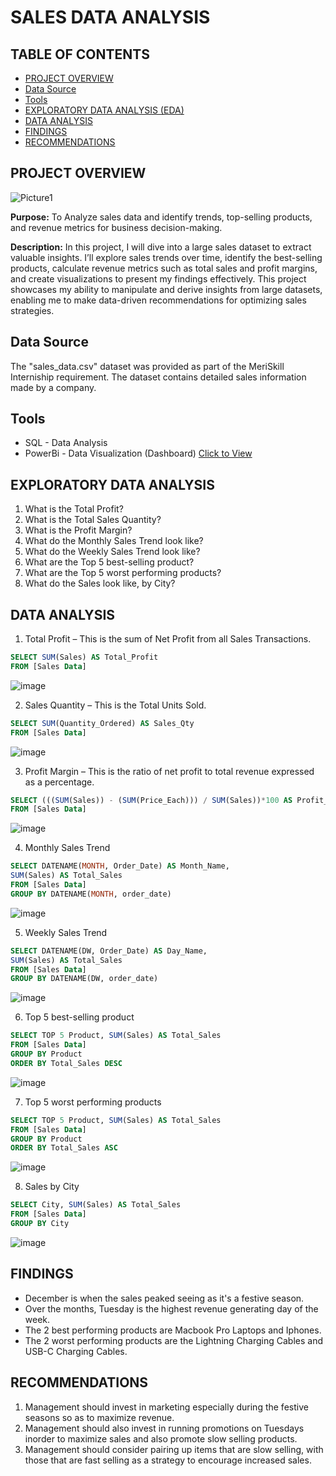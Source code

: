 # SALES DATA ANALYSIS
## TABLE OF CONTENTS
- [PROJECT OVERVIEW](#project-overview)
- [Data Source](#data-source)
- [Tools](#tools)
- [EXPLORATORY DATA ANALYSIS (EDA)](#exploratory-data-analysis)
- [DATA ANALYSIS](#data-analysis)
- [FINDINGS](#findings)
- [RECOMMENDATIONS](#recommendations)
## PROJECT OVERVIEW
![Picture1](https://github.com/MatildaSandraAkello/SALES-DATA-ANALYSIS-SQL/assets/146660748/9b987a93-1df2-4ba8-8a33-b59e0013606f)

**Purpose:** To Analyze sales data and identify trends, top-selling products, and revenue metrics for business decision-making.

**Description:** In this project, I will dive into a large sales dataset to extract valuable insights. I’ll explore sales trends over time, identify the best-selling products, calculate revenue metrics such as total sales and profit margins, and create visualizations to present my findings effectively. This project showcases my ability to manipulate and derive insights from large datasets, enabling me to make data-driven recommendations for optimizing sales strategies.

## Data Source
The "sales_data.csv" dataset was provided as part of the MeriSkill Interniship requirement. The dataset contains detailed sales information made by a company.

## Tools
- SQL - Data Analysis
- PowerBi - Data Visualization (Dashboard) [Click to View](https://app.powerbi.com/view?r=eyJrIjoiYzRhMTkzMTctYjZmNS00ZWU5LWJjMDQtODU0YmU5MTBlOTU4IiwidCI6ImZhMTBkMTMyLWI3NzktNGVjMy1iZTgzLTc3N2QxYWQ1ODVhYiJ9)

## EXPLORATORY DATA ANALYSIS
1. What is the Total Profit?
2. What is the Total Sales Quantity?
3. What is the Profit Margin?
4. What do the Monthly Sales Trend look like?
5. What do the Weekly Sales Trend look like?
6. What are the Top 5 best-selling product?
7. What are the Top 5 worst performing products?
8. What do the Sales look like, by City?

## DATA ANALYSIS
1. Total Profit – This is the sum of Net Profit from all Sales Transactions.
```sql
SELECT SUM(Sales) AS Total_Profit
FROM [Sales Data]
```
![image](https://github.com/MatildaSandraAkello/SALES-DATA-ANALYSIS-SQL/assets/146660748/65bcc256-f3f8-4ddf-bf64-0fcc87078d9c)

2. Sales Quantity – This is the Total Units Sold.
``` sql
SELECT SUM(Quantity_Ordered) AS Sales_Qty
FROM [Sales Data]
```
![image](https://github.com/MatildaSandraAkello/SALES-DATA-ANALYSIS-SQL/assets/146660748/0153ad42-bf73-4e31-a04e-a247ba88771f)

3. Profit Margin – This is the ratio of net profit to total revenue expressed as a percentage.
```sql
SELECT (((SUM(Sales)) - (SUM(Price_Each))) / SUM(Sales))*100 AS Profit_Margin
FROM [Sales Data]
```
![image](https://github.com/MatildaSandraAkello/SALES-DATA-ANALYSIS-SQL/assets/146660748/508fd9e0-c9bc-47a6-8034-ef28e9dac5c6)

4. Monthly Sales Trend
```sql
SELECT DATENAME(MONTH, Order_Date) AS Month_Name, 
SUM(Sales) AS Total_Sales
FROM [Sales Data]
GROUP BY DATENAME(MONTH, order_date)
```
![image](https://github.com/MatildaSandraAkello/SALES-DATA-ANALYSIS-SQL/assets/146660748/7b26e464-261d-4972-9a25-4a19635914de)

5. Weekly Sales Trend
``` sql
SELECT DATENAME(DW, Order_Date) AS Day_Name, 
SUM(Sales) AS Total_Sales
FROM [Sales Data]
GROUP BY DATENAME(DW, order_date)
 ```
![image](https://github.com/MatildaSandraAkello/SALES-DATA-ANALYSIS-SQL/assets/146660748/3f11967b-00f7-4104-94ef-7e0b4733808f)

6. Top 5 best-selling product
``` sql
SELECT TOP 5 Product, SUM(Sales) AS Total_Sales
FROM [Sales Data]
GROUP BY Product
ORDER BY Total_Sales DESC
```
![image](https://github.com/MatildaSandraAkello/SALES-DATA-ANALYSIS-SQL/assets/146660748/953c7742-11b1-448f-b098-6ee35091dc7c)

7. Top 5 worst performing products
``` sql
SELECT TOP 5 Product, SUM(Sales) AS Total_Sales
FROM [Sales Data]
GROUP BY Product
ORDER BY Total_Sales ASC
```
![image](https://github.com/MatildaSandraAkello/SALES-DATA-ANALYSIS-SQL/assets/146660748/44def466-c3d2-4995-b9a0-45c6dd0bdd11)

8. Sales by City
``` sql
SELECT City, SUM(Sales) AS Total_Sales
FROM [Sales Data]
GROUP BY City
```
![image](https://github.com/MatildaSandraAkello/SALES-DATA-ANALYSIS-SQL/assets/146660748/15c1d4fb-f242-401f-a66c-3e7089bdb314)

## FINDINGS
- December is when the sales peaked seeing as it's a festive season.
- Over the months, Tuesday is the highest revenue generating day of the week.
- The 2 best performing products are Macbook Pro Laptops and Iphones.
- The 2 worst performing products are the Lightning Charging Cables and USB-C Charging Cables.

## RECOMMENDATIONS
1. Management should invest in marketing especially during the festive seasons so as to maximize revenue.
2. Management should also invest in running promotions on Tuesdays inorder to maximize sales and also promote slow selling products.
3. Management should consider pairing up items that are slow selling, with those that are fast selling as a strategy to encourage increased sales.


